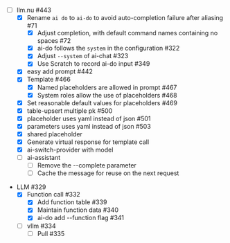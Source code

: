 - [ ] llm.nu #443
    - [x] Rename `ai do` to `ai-do` to avoid auto-completion failure after aliasing #71
        - [x] Adjust completion, with default command names containing no spaces #72
        - [x] ai-do follows the `system` in the configuration #322
        - [x] Adjust `--system` of ai-chat #323
        - [x] Use Scratch to record ai-do input #349
    - [x] easy add prompt #442
    - [x] Template #466
        - [x] Named placeholders are allowed in prompt #467
        - [x] System roles allow the use of placeholders #468
    - [x] Set reasonable default values for placeholders #469
    - [x] table-upsert multiple pk #500
    - [x] placeholder uses yaml instead of json #501
    - [x] parameters uses yaml instead of json #503
    - [x] shared placeholder
    - [x] Generate virtual response for template call
    - [x] ai-switch-provider with model
    - [ ] ai-assistant
        - [ ] Remove the --complete parameter
        - [ ] Cache the message for reuse on the next request
- LLM #329
    - [x] Function call #332
        - [x] Add function table #339
        - [x] Maintain function data #340
        - [x] ai-do add --function flag #341
    - [ ] vllm #334
        - [ ] Pull #335